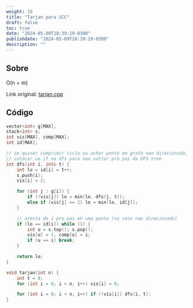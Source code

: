 ```yaml
---
weight: 10
title: "Tarjan para SCC"
draft: false
toc: true
date: "2024-05-09T18:39:19-0300"
publishdate: "2024-05-09T18:39:19-0300"
description: ""
---
```


## Sobre
 O(n + m)



Link original: [tarjan.cpp](https://github.com/brunomaletta/Biblioteca/tree/master/Codigo/Grafos/tarjan.cpp)

## Código
```cpp
vector<int> g[MAX];
stack<int> s;
int vis[MAX], comp[MAX];
int id[MAX];

// se quiser comprimir ciclo ou achar ponte em grafo nao direcionado,
// colocar um if na dfs para nao voltar pro pai da DFS tree
int dfs(int i, int& t) {
	int lo = id[i] = t++;
	s.push(i);
	vis[i] = 2;

	for (int j : g[i]) {
		if (!vis[j]) lo = min(lo, dfs(j, t));
		else if (vis[j] == 2) lo = min(lo, id[j]);
	}

	// aresta de i pro pai eh uma ponte (no caso nao direcionado)
	if (lo == id[i]) while (1) {
		int u = s.top(); s.pop();
		vis[u] = 1, comp[u] = i;
		if (u == i) break;
	}

	return lo;
}

void tarjan(int n) {
	int t = 0;
	for (int i = 0; i < n; i++) vis[i] = 0;

	for (int i = 0; i < n; i++) if (!vis[i]) dfs(i, t);
}
```
